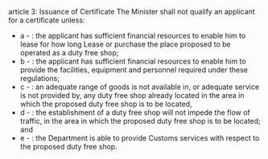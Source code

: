 article 3: Issuance of Certificate 
The Minister shall not qualify an applicant for a certificate unless: 
<ul>
			<li>a - : the applicant has sufficient financial resources to enable him to lease for how long Lease or purchase the place proposed to be operated as a duty free shop; <ul>
			</ul></li>			<li>b - : the applicant has sufficient financial resources to enable him to provide the facilities, equipment and personnel required under these regulations; <ul>
			</ul></li>			<li>c - : an adequate range of goods is not available in, or adequate service is not provided by, any duty free shop already located in the area in which the proposed duty free shop is to be located, <ul>
			</ul></li>			<li>d - : the establishment of a duty free shop will not impede the flow of traffic, in the area in which the proposed duty free shop is to be located; and <ul>
			</ul></li>			<li>e - : the Department is able to provide Customs services with respect to the proposed duty free shop. <ul>
			</ul></li></ul>